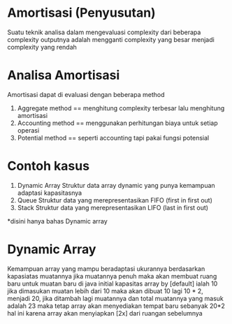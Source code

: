 # Amortisasi (Penyusutan)
Suatu teknik analisa dalam mengevaluasi complexity dari beberapa complexity
outputnya adalah mengganti complexity yang besar menjadi complexity yang rendah

# Analisa Amortisasi
Amortisasi dapat di evaluasi dengan beberapa method
1. Aggregate method     == menghitung complexity terbesar lalu menghitung amortisasi
2. Accounting method    == menggunakan perhitungan biaya untuk setiap operasi
3. Potential method     == seperti accounting tapi pakai fungsi potensial

# Contoh kasus
1. Dynamic Array    Struktur data array dynamic yang punya kemampuan adaptasi kapasitasnya
2. Queue            Struktur data yang merepresentasikan FIFO (first in first out)
3. Stack            Struktur data yang merepresentasikan LIFO (last in first out)

*disini hanya bahas Dynamic array

# Dynamic Array
Kemampuan array yang mampu beradaptasi ukurannya berdasarkan kapasiatas muatannya
jika muatannya penuh maka akan membuat ruang baru untuk muatan baru
di java initial kapasitas array by [default] ialah 10 jika dimasukan muatan lebih dari 10
maka akan dibuat 10 lagi 10 * 2, menjadi 20, jika ditambah lagi muatannya dan total
muatannya yang masuk adalah 23 maka tetap array akan menyediakan tempat baru sebanyak 20*2
hal ini karena array akan menyiapkan [2x] dari ruangan sebelumnya